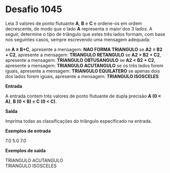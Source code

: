 # Desafio 1045

Leia 3 valores de ponto flutuante **A**, **B** e **C** e ordene-os em ordem decrescente, de modo que o lado **A** representa o maior dos 3 lados. A seguir, determine o tipo de triângulo que estes três lados formam, com base nos seguintes casos, sempre escrevendo uma mensagem adequada:

se **A ≥ B+C**, apresente a mensagem: **NAO FORMA TRIANGULO**
se **A2 = B2 + C2**, apresente a mensagem: **TRIANGULO RETANGULO**
se **A2 > B2 + C2**, apresente a mensagem: **TRIANGULO OBTUSANGULO**
se **A2 < B2 + C2**, apresente a mensagem: **TRIANGULO ACUTANGULO**
se os três lados forem iguais, apresente a mensagem: **TRIANGULO EQUILATERO**
se apenas dois dos lados forem iguais, apresente a mensagem: **TRIANGULO ISOSCELES**

**Entrada**

A entrada contem três valores de ponto flutuante de dupla precisão **A (0 < A)**, **B (0 < B)** e **C (0 < C)**.

**Saída**

Imprima todas as classificações do triângulo especificado na entrada.

**Exemplos de entrada**

7.0 5.0 7.0

**Exemplos de saída**

TRIANGULO ACUTANGULO  
TRIANGULO ISOSCELES